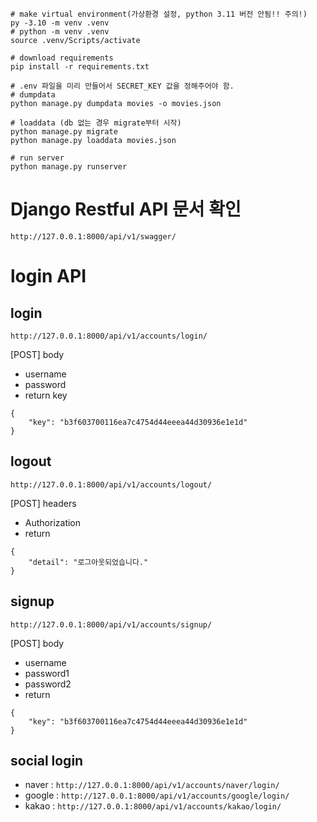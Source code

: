 ```
# make virtual environment(가상환경 설정, python 3.11 버전 안됨!! 주의!)
py -3.10 -m venv .venv
# python -m venv .venv
source .venv/Scripts/activate

# download requirements
pip install -r requirements.txt

# .env 파일을 미리 만들어서 SECRET_KEY 값을 정해주어야 함.
# dumpdata
python manage.py dumpdata movies -o movies.json

# loaddata (db 없는 경우 migrate부터 시작)
python manage.py migrate
python manage.py loaddata movies.json

# run server
python manage.py runserver
```

# Django Restful API 문서 확인
```
http://127.0.0.1:8000/api/v1/swagger/
```

# login API
## login
```
http://127.0.0.1:8000/api/v1/accounts/login/
```
[POST] body
* username
* password
* return key
```
{
    "key": "b3f603700116ea7c4754d44eeea44d30936e1e1d"
}
```

## logout
```
http://127.0.0.1:8000/api/v1/accounts/logout/
```
[POST] headers
* Authorization
* return 
```
{
    "detail": "로그아웃되었습니다."
}
```

## signup
```
http://127.0.0.1:8000/api/v1/accounts/signup/
```
[POST] body
* username
* password1
* password2
* return
```
{
    "key": "b3f603700116ea7c4754d44eeea44d30936e1e1d"
}
```

## social login
* naver : `http://127.0.0.1:8000/api/v1/accounts/naver/login/`
* google : `http://127.0.0.1:8000/api/v1/accounts/google/login/`
* kakao : `http://127.0.0.1:8000/api/v1/accounts/kakao/login/`
